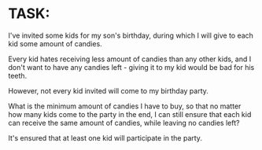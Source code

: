 # TASK:

I've invited some kids for my son's birthday, during which I will give to each kid some amount of candies.

Every kid hates receiving less amount of candies than any other kids, and I don't want to have any candies left - giving it to my kid would be bad for his teeth.

However, not every kid invited will come to my birthday party.

What is the minimum amount of candies I have to buy, so that no matter how many kids come to the party in the end, I can still ensure that each kid can receive the same amount of candies, while leaving no candies left?

It's ensured that at least one kid will participate in the party.